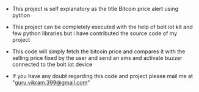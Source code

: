 - This project is self explanatory as the title Bitcoin price alert using python

- This project can be completely executed with the help of bolt iot kit and few python libraries but i have contributed the source code of my project

- This code will simply fetch the bitcoin price and compares it with the selling price fixed by the user and send an sms and activate buzzer connected to the bolt iot device 

- If you have any doubt regarding this code and project please mail me at "guru.vikram.399@gmail.com" 